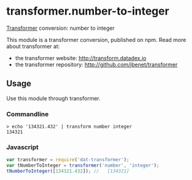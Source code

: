 # transformer.number-to-integer

[Transformer](http://github.com/jbenet/transformer) conversion: number to integer

This module is a transformer conversion, published on npm. Read more about transformer at:

- the transformer website: <http://transform.datadex.io>
- the transformer repository: <http://github.com/jbenet/transformer>

## Usage

Use this module through transformer.


### Commandline

```
> echo '134321.432' | transform number integer
134321
```

### Javascript

```js
var transformer = require('dat-transformer');
var tNumberToInteger = transformer('number', 'integer');
tNumberToInteger([134321.432]); //   [134321]
```
